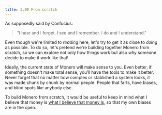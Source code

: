 ```yaml
---
title: 3.00 From scratch
---
```


As supposedly said by Confucius:

>"I hear and I forget. I see and I remember. I do and I understand."

Even though we're limited to *reading* here, let's try to get it as close to *doing* as possible. To do so, let's pretend we're building together Monero from scratch, so we can explore not only how things work but also why someone decide to make it work like that!

Ideally, the current state of Monero will make sense to you. Even better, if something doesn't make total sense, you'll have the tools to make it better. Never forget that no matter how complex or stablished a system looks, it was made chunk by chunk by normal people. People that farts, have biases, and blind spots like anybody else.

To build Monero from scratch, it would be useful to keep in mind what I believe that money is [what I believe that money is](3.01_money-is-a-battery.md), so that my own biases are in the open.

